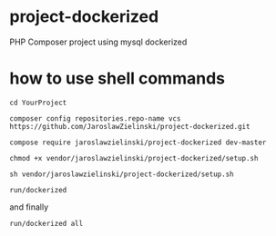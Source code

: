 # project-dockerized
PHP Composer project using mysql dockerized

# how to use shell commands
`cd YourProject`

`composer config repositories.repo-name vcs https://github.com/JaroslawZielinski/project-dockerized.git`

`compose require jaroslawzielinski/project-dockerized dev-master`

`chmod +x vendor/jaroslawzielinski/project-dockerized/setup.sh`

`sh vendor/jaroslawzielinski/project-dockerized/setup.sh`

`run/dockerized`

and finally

`run/dockerized all`
